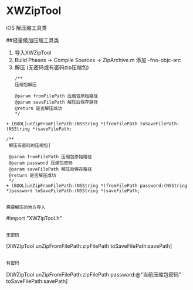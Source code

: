 # XWZipTool
iOS 解压缩工具类

##轻量级加压缩工具类

  1. 导入XWZipTool
  2. Build Phases -> Compile Sources -> ZipArchive.m  添加 -fno-objc-arc
  3. 解压 (无密码或有密码zip压缩包)
	  ```
	  /**
	 压缩包解压
	
	 @param fromFilePath 压缩包原始路径
	 @param saveFilePath 解压后保存路径
	 @return 是否解压成功
	 */
	+ (BOOL)unZipFromFilePath:(NSString *)fromFilePath toSaveFilePath:(NSString *)saveFilePath;
	
	/**
	 解压有密码的压缩包]
	 
	 @param fromFilePath 压缩包原始路径
	 @param password 压缩包密码
	 @param saveFilePath 解压后保存路径
	 @return 是否解压成功
	 */
	+ (BOOL)unZipFromFilePath:(NSString *)fromFilePath password:(NSString *)password toSaveFilePath:(NSString *)saveFilePath;
  ```
  
  需要解压的地方导入 
  ```
  #import "XWZipTool.h"
  ```
  
  无密码
  ```
  [XWZipTool unZipFromFilePath:zipFilePath toSaveFilePath:savePath]
  ```
  
  有密码
  ```
  [XWZipTool unZipFromFilePath:zipFilePath password:@"当前压缩包密码" toSaveFilePath:savePath]
  ```

